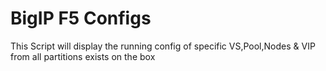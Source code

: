# BigIP F5 Configs

This Script will display the running config of specific VS,Pool,Nodes & VIP from all partitions exists on the box
